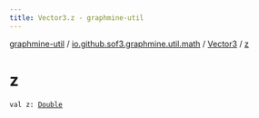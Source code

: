 ```yaml
---
title: Vector3.z - graphmine-util
---
```


[graphmine-util](../../index.html) / [io.github.sof3.graphmine.util.math](../index.html) / [Vector3](index.html) / [z](./z.html)

# z

`val z: `[`Double`](https://kotlinlang.org/api/latest/jvm/stdlib/kotlin/-double/index.html)